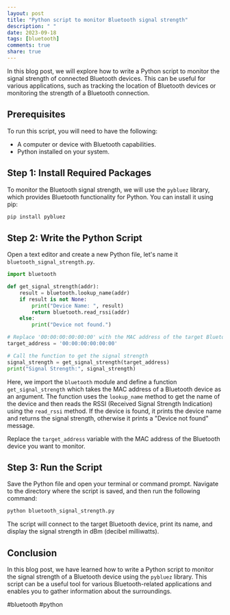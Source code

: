 ```yaml
---
layout: post
title: "Python script to monitor Bluetooth signal strength"
description: " "
date: 2023-09-18
tags: [bluetooth]
comments: true
share: true
---
```


In this blog post, we will explore how to write a Python script to monitor the signal strength of connected Bluetooth devices. This can be useful for various applications, such as tracking the location of Bluetooth devices or monitoring the strength of a Bluetooth connection.

## Prerequisites
To run this script, you will need to have the following:

- A computer or device with Bluetooth capabilities.
- Python installed on your system.

## Step 1: Install Required Packages

To monitor the Bluetooth signal strength, we will use the `pybluez` library, which provides Bluetooth functionality for Python. You can install it using pip:

```python
pip install pybluez
```

## Step 2: Write the Python Script

Open a text editor and create a new Python file, let's name it `bluetooth_signal_strength.py`. 

```python
import bluetooth

def get_signal_strength(addr):
    result = bluetooth.lookup_name(addr)
    if result is not None:
        print("Device Name: ", result)
        return bluetooth.read_rssi(addr)
    else:
        print("Device not found.")

# Replace '00:00:00:00:00:00' with the MAC address of the target Bluetooth device
target_address = '00:00:00:00:00:00'

# Call the function to get the signal strength
signal_strength = get_signal_strength(target_address)
print("Signal Strength:", signal_strength)
```

Here, we import the `bluetooth` module and define a function `get_signal_strength` which takes the MAC address of a Bluetooth device as an argument. The function uses the `lookup_name` method to get the name of the device and then reads the RSSI (Received Signal Strength Indication) using the `read_rssi` method. If the device is found, it prints the device name and returns the signal strength, otherwise it prints a "Device not found" message.

Replace the `target_address` variable with the MAC address of the Bluetooth device you want to monitor.

## Step 3: Run the Script

Save the Python file and open your terminal or command prompt. Navigate to the directory where the script is saved, and then run the following command:

```bash
python bluetooth_signal_strength.py
```

The script will connect to the target Bluetooth device, print its name, and display the signal strength in dBm (decibel milliwatts).

## Conclusion

In this blog post, we have learned how to write a Python script to monitor the signal strength of a Bluetooth device using the `pybluez` library. This script can be a useful tool for various Bluetooth-related applications and enables you to gather information about the surroundings.

#bluetooth #python